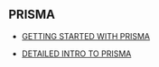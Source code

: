## PRISMA

- [GETTING STARTED WITH PRISMA](https://medium.com/@maxheadway/getting-started-with-prisma-df9e4536bed7)

- [DETAILED INTRO TO PRISMA](https://dev.to/sammaji/detailed-introduction-to-prisma-orm-nm2)
